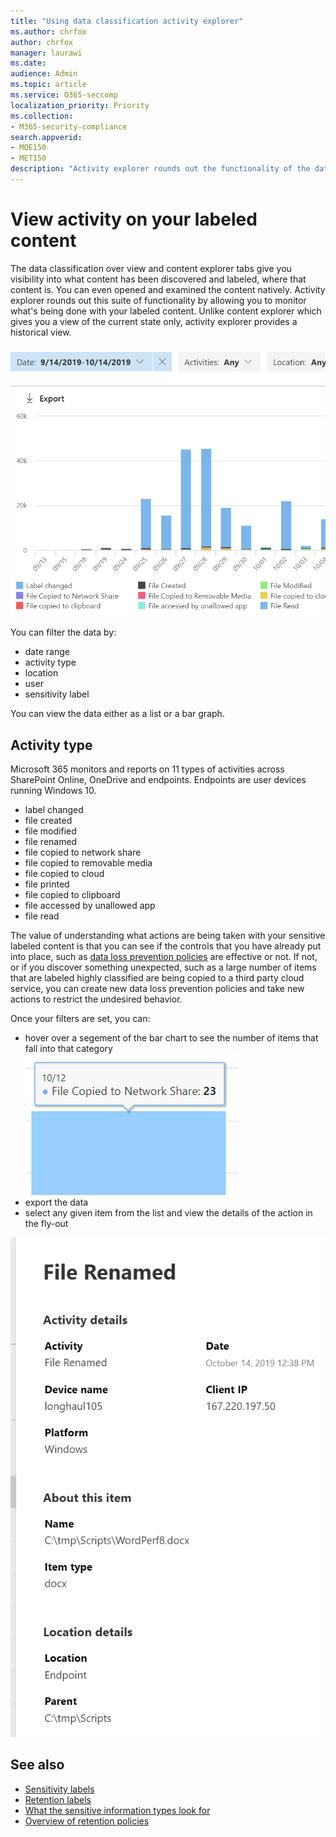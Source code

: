 ```yaml
---
title: "Using data classification activity explorer"
ms.author: chrfox
author: chrfox
manager: laurawi
ms.date: 
audience: Admin
ms.topic: article
ms.service: O365-seccomp
localization_priority: Priority
ms.collection: 
- M365-security-compliance
search.appverid: 
- MOE150
- MET150
description: "Activity explorer rounds out the functionality of the data classification feature by letting you see and filter on the actions users are taking on your labeled content."
---
```


# View activity on your labeled content

The data classification over view and content explorer tabs give you visibility into what content has been discovered and labeled, where that content is. You can even opened and examined the content natively. Activity explorer rounds out this suite of functionality by allowing you to monitor what's being done with your labeled content. Unlike content explorer which gives you a view of the current state only, activity explorer provides a historical view.


![placeholder screenshot overview activity explorer](media\data-classification-activity-explorer-1.png)

You can filter the data by:

- date range
- activity type
- location
- user
- sensitivity label

You can view the data either as a list or a bar graph.

## Activity type

Microsoft 365 monitors and reports on 11 types of activities across SharePoint Online, OneDrive and endpoints. Endpoints are user devices running Windows 10.

- label changed
- file created
- file modified
- file renamed
- file copied to network share
- file copied to removable media
- file copied to cloud
- file printed
- file copied to clipboard
- file accessed by unallowed app
- file read

The value of understanding what actions are being taken with your sensitive labeled content is that you can see if the controls that you have already put into place, such as [data loss prevention policies](data-investigations-release-notes.md) are effective or not. If not, or if you discover something unexpected, such as a large number of items that are labeled highly classified are being copied to a third party cloud service, you can create new data loss prevention policies and take new actions to restrict the undesired behavior.

Once your filters are set, you can:

- hover over a segement of the bar chart to see the number of items that fall into that category
![activity explorer hover over](media/data-classification-activity-explorer-hover-over-2.png)
- export the data
- select any given item from the list and view the details of the action in the fly-out

![activity explorer details fly out](media/data-classification-activity-explorer-fly-out-3.png)

## See also
- [Sensitivity labels](sensitivity-labels.md)
- [Retention labels](labels.md)
- [What the sensitive information types look for](what-the-sensitive-information-types-look-for.md)
- [Overview of retention policies](retention-policies.md)

